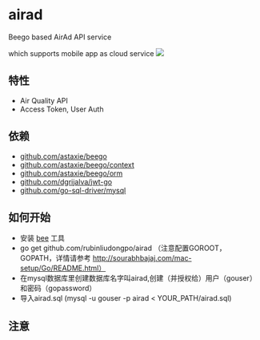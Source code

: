 # airad
Beego based AirAd API service

which supports mobile app as cloud service
![](https://github.com/rubinliudongpo/airad/blob/master/pictures/airad.png)

## 特性

- Air Quality API 
- Access Token, User Auth

## 依赖

- [github.com/astaxie/beego](https://github.com/astaxie/beego)
- [github.com/astaxie/beego/context](https://github.com/astaxie/beego/context)
- [github.com/astaxie/beego/orm](https://github.com/astaxie/beego/orm)
- [github.com/dgrijalva/jwt-go](https://github.com/dgrijalva/jwt-go)
- [github.com/go-sql-driver/mysql](https://github.com/go-sql-driver/mysql)


## 如何开始

- 安装 [bee](https://github.com/beego/bee) 工具
- go get github.com/rubinliudongpo/airad （注意配置GOROOT，GOPATH，详情请参考 http://sourabhbajaj.com/mac-setup/Go/README.html）
- 在mysql数据库里创建数据库名字叫airad,创建（并授权给）用户（gouser）和密码（gopassword）
- 导入airad.sql (mysql  -u gouser -p  airad < YOUR_PATH/airad.sql)

## 注意
